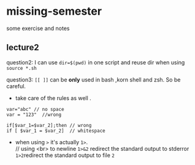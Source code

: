 # missing-semester
some exercise and notes

## lecture2
question2: I can use `dir=$(pwd)` in one script and reuse dir when using `source *.sh` 

question3: `[[ ]]` can be **only** used in bash ,korn shell and zsh. So be careful.
* take care of the rules as well . 
```
var="abc" // no space	
var = "123"  //wrong

if[$var_1=$var_2];then // wrong
if [ $var_1 = $var_2]  // whitespace

```
* when using `>` it's actually `1>`. <br>  // using \<br\> to newline
 `1>&2` redirect the standard output to stderror <br> 
 `1>2`redirect the standard output to file `2` <br>
 

